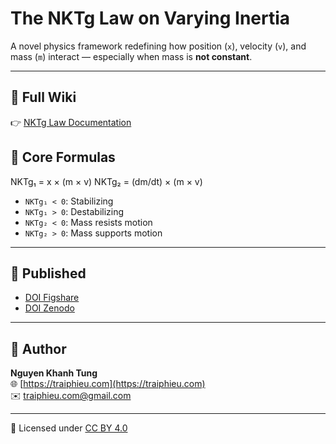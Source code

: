 # The NKTg Law on Varying Inertia

A novel physics framework redefining how position (`x`), velocity (`v`), and mass (`m`) interact — especially when mass is **not constant**.

---

## 📘 Full Wiki

👉 [NKTg Law Documentation](https://github.com/NKTgLaw/The-NKTg-Law-on-Varying-Inertia/wiki)

## 📐 Core Formulas

NKTg₁ = x × (m × v)
NKTg₂ = (dm/dt) × (m × v)

- `NKTg₁ < 0`: Stabilizing  
- `NKTg₁ > 0`: Destabilizing  
- `NKTg₂ < 0`: Mass resists motion  
- `NKTg₂ > 0`: Mass supports motion

---

## 📄 Published

- [DOI Figshare](https://doi.org/10.6084/m9.figshare.29481710.v1)  
- [DOI Zenodo](https://doi.org/10.5281/zenodo.15808498)

---

## 👤 Author

**Nguyen Khanh Tung**  
🌐 [https://traiphieu.com](https://traiphieu.com)  
✉️ traiphieu.com@gmail.com

---

📄 Licensed under [CC BY 4.0](https://creativecommons.org/licenses/by/4.0/)
